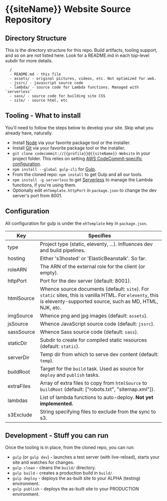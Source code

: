 # {{siteName}} Website Source Repository

## Directory Structure

This is the directory structure for this repo. Build artifacts, tooling support,
and so on are not listed here. Look for a README.md in each top-level subdir for
more details.
```
  /
  - README.md - this file
  - assets/ - original pictures, videos, etc. Not optimized for web.
  - jssrc/ - javascript source code
  - lambda/ - source code for Lambda functions. Managed with `serverless`
  - sass/ - source code for building site CSS
  - site/ - source html, etc
```

## Tooling - What to install
You'll need to follow the steps below to develop your site. Skip what you
already have, naturally.
  * Install [Node](https://nodejs.org/en/download/) via your favorite package tool or the installer.
  * Install [Git](https://git-scm.com) via your favorite package tool or the installer.
  * `git clone codecommit://{{profile}}@{{siteName}}-Website` in your project folder. This relies on setting [AWS CodeCommit-specific configuration](https://docs.aws.amazon.com/codecommit/latest/userguide/cross-account.html).
  * `npm install --global gulp-cli` for [Gulp](https://gulpjs.com).
  * From the cloned repo: `npm install` to get Gulp and all our tools.
  * `npm install -g serverless` to get [Serverless](https://serverless.com) to manage the Lambda functions, if you're using them.
  * Optionally edit `ehTemplate.httpPort` in `package.json` to change the dev server's port from 8001.

## Configuration
All configuration for gulp is under the `ehTemplate` key in `package.json`.

Key | Specifies
--- | ---------
type | Project type (static, eleventy, ...). Influences dev and build pipelines.
hosting | Either 's3hosted' or 'ElasticBeanstalk'. So far.
roleARN | The ARN of the external role for the client (or empty).
httpPort | Port for the dev server (default: 8001).
htmlSource | Whence source documents (default: `site`). For `static` sites, this is vanilla HTML. For `eleventy`, this is eleventy-supported source, such as MD, HTML, NJK, etc.
imgSource | Whence png and jpg images (default: `assets`).
jsSource | Whence JavaScript source code (default: `jssrc`).
sassSource | Whence Sass source code (default: `sass`).
staticDir | Subdir to create for compiled static resources (default: `static`).
serverDir | Temp dir from which to serve dev content (default: `temp`).
buildRoot | Target for the `build` task. Used as source for `deploy` and `publish` tasks.
extraFiles | Array of extra files to copy from `htmlSource` to `buildRoot` (default: ["robots.txt", "sitemap.xml"]).
lambdas | List of lambda functions to auto-deploy. **Not yet implemented.**
s3Exclude | String specifying files to exclude from the sync to s3.


## Development - Stuff you can run
Once the tooling is in place, from the cloned repo, you can run:
  * `gulp` (or `gulp dev`) - launches a test server (with live-reload), starts your site and watches for changes.
  * `gulp clean` - cleans the `build/` directory.
  * `gulp build` - creates a production build in `build/`.
  * `gulp deploy` - deploys the as-built site to your ALPHA (testing) environment.
  * `gulp publish` - deploys the as-built site to your PRODUCTION environment.
